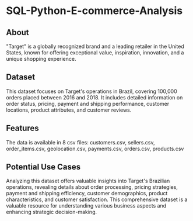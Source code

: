 # SQL-Python-E-commerce-Analysis

## About
"Target" is a globally recognized brand and a leading retailer in the United States, known for offering exceptional value, inspiration, innovation, and a unique shopping experience.

## Dataset
This dataset focuses on Target's operations in Brazil, covering 100,000 orders placed between 2016 and 2018. It includes detailed information on order status, pricing, payment and shipping performance, customer locations, product attributes, and customer reviews.

## Features
The data is available in 8 csv files: customers.csv, sellers.csv, order_items.csv, geolocation.csv, payments.csv, orders.csv, products.csv

## Potential Use Cases
Analyzing this dataset offers valuable insights into Target's Brazilian operations, revealing details about order processing, pricing strategies, payment and shipping efficiency, customer demographics, product characteristics, and customer satisfaction. This comprehensive dataset is a valuable resource for understanding various business aspects and enhancing strategic decision-making.

